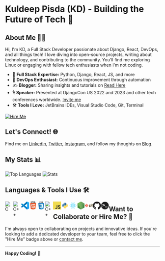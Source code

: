 # Kuldeep Pisda (KD) - Building the Future of Tech 🚀

## About Me 🧑‍💻

Hi, I'm KD, a Full Stack Developer passionate about Django, React, DevOps, and all things tech! I love diving into open-source projects, writing about technology, and contributing to the community. You'll find me exploring Linux or engaging with fellow tech enthusiasts when I'm not coding.

- 📌 **Full Stack Expertise:** Python, Django, React, JS, and more
- 🚀 **DevOps Enthusiast:** Continuous improvement through automation
- ✍️ **Blogger:** Sharing insights and tutorials on [Read Here](https://blog.kdpisda.in)
- 🎙️ **Speaker:** Presented at DjangoCon US 2022 and 2023 and other tech conferences worldwide. [Invite me]()
- 🛠️ **Tools I Love:** JetBrains IDEs, Visual Studio Code, Git, Terminal

[![Hire Me](https://img.shields.io/badge/Hire%20Me-%23FF5722?style=for-the-badge)](https://www.upwork.com/freelancers/kdpisda)

## Let's Connect! 🌐

Find me on [LinkedIn](https://www.linkedin.com/in/kuldeeep-pisda), [Twitter](https://www.twitter.com/kdpisda), [Instagram](https://instagram.com/kdpisda), and follow my thoughts on [Blog](https://blog.kdpisda.in).

## My Stats 📊

![Top Languages](https://github-readme-stats.vercel.app/api/top-langs/?username=kdpisda&layout=compact)
![Stats](https://github-readme-stats.codestackr.vercel.app/api?username=kdpisda&count_private=true&show_icons=true)

## Languages & Tools I Use 🛠️
<img align ="left" alt="C" width="26px" src="https://cdn.jsdelivr.net/npm/simple-icons@v3/icons/c.svg" /> 

<img align ="left" alt="C++" width="26px" src="https://cdn.jsdelivr.net/npm/simple-icons@v3/icons/cplusplus.svg" /> 

<img align="left" alt="Visual Studio Code" width="26px" src="https://raw.githubusercontent.com/github/explore/80688e429a7d4ef2fca1e82350fe8e3517d3494d/topics/visual-studio-code/visual-studio-code.png" /> 

<img align="left" alt="HTML5" width="26px" src="https://raw.githubusercontent.com/github/explore/80688e429a7d4ef2fca1e82350fe8e3517d3494d/topics/html/html.png" />

<img align="left" alt="CSS3" width="26px" src="https://raw.githubusercontent.com/github/explore/80688e429a7d4ef2fca1e82350fe8e3517d3494d/topics/css/css.png" />

<img align ="left" alt="C++" width="26px" src="https://cdn.jsdelivr.net/npm/simple-icons@v3/icons/bootstrap.svg" /> 

<img align="left" alt="JavaScript" width="26px" src="https://raw.githubusercontent.com/github/explore/80688e429a7d4ef2fca1e82350fe8e3517d3494d/topics/javascript/javascript.png" />

<img align="left" alt="Python" width="26px" src="https://raw.githubusercontent.com/github/explore/80688e429a7d4ef2fca1e82350fe8e3517d3494d/topics/python/python.png" />

<img align="left" alt="React" width="26px" src="https://raw.githubusercontent.com/github/explore/80688e429a7d4ef2fca1e82350fe8e3517d3494d/topics/react/react.png" />

<img align="left" alt="Node.js" width="26px" src="https://raw.githubusercontent.com/github/explore/80688e429a7d4ef2fca1e82350fe8e3517d3494d/topics/nodejs/nodejs.png" />

<img align="left" alt="Git" width="26px" src="https://raw.githubusercontent.com/github/explore/80688e429a7d4ef2fca1e82350fe8e3517d3494d/topics/git/git.png" />

<img align="left" alt="GitHub" width="26px" src="https://raw.githubusercontent.com/github/explore/78df643247d429f6cc873026c0622819ad797942/topics/github/github.png" />

<img align="left" alt="Terminal" width="26px" src="https://raw.githubusercontent.com/github/explore/80688e429a7d4ef2fca1e82350fe8e3517d3494d/topics/terminal/terminal.png" />

## Want to Collaborate or Hire Me? 🤝

I'm always open to collaborating on projects and innovative ideas. If you're looking to add a dedicated developer to your team, feel free to click the "Hire Me" badge above or [contact me](https://www.upwork.com/freelancers/kdpisda).

---

**Happy Coding! 🚀**
